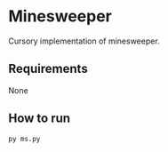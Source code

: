 # Minesweeper
 Cursory implementation of minesweeper.
## Requirements
 None
## How to run
```
py ms.py
```